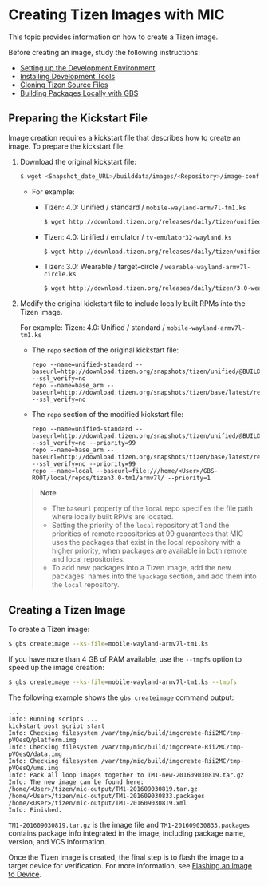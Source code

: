 # Creating Tizen Images with MIC

This topic provides information on how to create a Tizen image.

Before creating an image, study the following instructions:

- [Setting up the Development Environment](setting-up.md)
- [Installing Development Tools](installing.md)
- [Cloning Tizen Source Files](cloning.md)
- [Building Packages Locally with GBS](building.md)

## Preparing the Kickstart File

Image creation requires a kickstart file that describes how to create an image. To prepare the kickstart file:

1. Download the original kickstart file:

   ```bash
   $ wget <Snapshot_date_URL>/builddata/images/<Repository>/image-configurations/<kickstart_file>
   ```

   - For example:

     - Tizen: 4.0: Unified / standard / `mobile-wayland-armv7l-tm1.ks`

       ```bash
       $ wget http://download.tizen.org/releases/daily/tizen/unified/tizen-unified_20170627.1/builddata/images/standard/image-configurations/mobile-wayland-armv7l-tm1.ks
       ```

     - Tizen: 4.0: Unified / emulator / `tv-emulator32-wayland.ks`

       ```bash
       $ wget http://download.tizen.org/releases/daily/tizen/unified/tizen-unified_20170627.1/builddata/images/emulator/image-configurations/tv-emulator32-wayland.ks
       ```

     - Tizen: 3.0: Wearable / target-circle / `wearable-wayland-armv7l-circle.ks`

       ```bash
       $ wget http://download.tizen.org/releases/daily/tizen/3.0-wearable/tizen-3.0-wearable_20170627.1/builddata/images/target-circle/image-configurations/wearable-wayland-armv7l-circle.ks
       ```

2. Modify the original kickstart file to include locally built RPMs into the Tizen image.

   For example: Tizen: 4.0: Unified / standard / `mobile-wayland-armv7l-tm1.ks`

   - The `repo` section of the original kickstart file:

     ```
     repo --name=unified-standard --baseurl=http://download.tizen.org/snapshots/tizen/unified/@BUILD_ID@/repos/standard/packages/ --ssl_verify=no  
     repo --name=base_arm --baseurl=http://download.tizen.org/snapshots/tizen/base/latest/repos/arm/packages/ --ssl_verify=no
     ```

   - The `repo` section of the modified kickstart file:

     ```
     repo --name=unified-standard --baseurl=http://download.tizen.org/snapshots/tizen/unified/@BUILD_ID@/repos/standard/packages/ --ssl_verify=no --priority=99
     repo --name=base_arm --baseurl=http://download.tizen.org/snapshots/tizen/base/latest/repos/arm/packages/ --ssl_verify=no --priority=99
     repo --name=local --baseurl=file:///home/<User>/GBS-ROOT/local/repos/tizen3.0-tm1/armv7l/ --priority=1
     ```

   > **Note**  
   > - The `baseurl` property of the `local` repo specifies the file path where locally built RPMs are located.
   > - Setting the priority of the `local` repository at 1 and the priorities of remote repositories at 99 guarantees that MIC uses the packages that exist in the local repository with a higher priority, when packages are available in both remote and local repositories.
   > - To add new packages into a Tizen image, add the new packages' names into the `%package` section, and add them into the `local` repository.

## Creating a Tizen Image

To create a Tizen image:

```bash
$ gbs createimage --ks-file=mobile-wayland-armv7l-tm1.ks
```

If you have more than 4 GB of RAM available, use the `--tmpfs` option to speed up the image creation:

```bash
$ gbs createimage --ks-file=mobile-wayland-armv7l-tm1.ks --tmpfs
```

The following example shows the `gbs createimage` command output:

```output
...
Info: Running scripts ...
kickstart post script start
Info: Checking filesystem /var/tmp/mic/build/imgcreate-Rii2MC/tmp-pVQesQ/platform.img
Info: Checking filesystem /var/tmp/mic/build/imgcreate-Rii2MC/tmp-pVQesQ/data.img
Info: Checking filesystem /var/tmp/mic/build/imgcreate-Rii2MC/tmp-pVQesQ/ums.img
Info: Pack all loop images together to TM1-new-201609030819.tar.gz
Info: The new image can be found here:
/home/<User>/tizen/mic-output/TM1-201609030819.tar.gz
/home/<User>/tizen/mic-output/TM1-201609030833.packages
/home/<User>/tizen/mic-output/TM1-201609030819.xml
Info: Finished.
```

`TM1-201609030819.tar.gz` is the image file and `TM1-201609030833.packages` contains package info integrated in the image, including package name, version, and VCS information.

Once the Tizen image is created, the final step is to flash the image to a target device for verification. For more information, see [Flashing an Image to Device](flashing.md).
